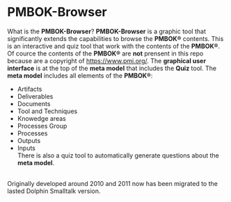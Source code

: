 # PMBOK-Browser
What is the **PMBOK-Browser**?
**PMBOK-Browser** is a graphic tool that significantly extends the capabilities to browse the **PMBOK®** contents.
This is an interactive and quiz tool that work with the contents of the **PMBOK®**.<br> Of cource the contents of the **PMBOK®** are **not** prensent in this repo because are a copyright of https://www.pmi.org/.
The **graphical user interface** is at the top of the **meta model** that includes the **Quiz** tool. 
The **meta model** includes all elements of the **PMBOK®**: 
* Artifacts
* Deliverables
* Documents
* Tool and Techniques
* Knowedge areas
* Processes Group
* Processes
* Outputs
* Inputs<br>
There is also a quiz tool to automatically generate questions about the **meta model**.
<br>
Originally developed around 2010 and 2011 now has been migrated to the lasted Dolphin Smalltalk version.
